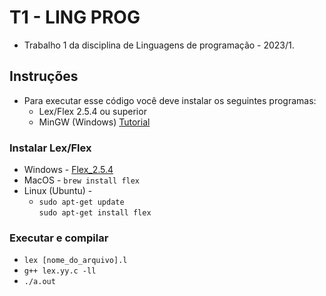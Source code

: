 # T1 - LING PROG

- Trabalho 1 da disciplina de Linguagens de programação - 2023/1.

## Instruções

- Para executar esse código você deve instalar os seguintes programas:
  - Lex/Flex 2.5.4 ou superior
  - MinGW (Windows) [Tutorial](https://www.freecodecamp.org/news/how-to-install-c-and-cpp-compiler-on-windows/)

### Instalar Lex/Flex

- Windows - [Flex_2.5.4](http://gnuwin32.sourceforge.net/downlinks/flex.php)
- MacOS - `brew install flex`
- Linux (Ubuntu) -
    - `sudo apt-get update` <br /> `sudo apt-get install flex`

### Executar e compilar

- `lex [nome_do_arquivo].l`
- `g++ lex.yy.c -ll`
- `./a.out`